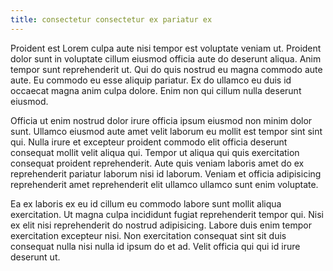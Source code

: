 ```yaml
---
title: consectetur consectetur ex pariatur ex
---
```


Proident est Lorem culpa aute nisi tempor est voluptate veniam ut. Proident dolor sunt in voluptate cillum eiusmod officia aute do deserunt aliqua. Anim tempor sunt reprehenderit ut. Qui do quis nostrud eu magna commodo aute aute. Eu commodo eu esse aliquip pariatur. Ex do ullamco eu duis id occaecat magna anim culpa dolore. Enim non qui cillum nulla deserunt eiusmod.

Officia ut enim nostrud dolor irure officia ipsum eiusmod non minim dolor sunt. Ullamco eiusmod aute amet velit laborum eu mollit est tempor sint sint qui. Nulla irure et excepteur proident commodo elit officia deserunt consequat mollit velit aliqua qui. Tempor ut aliqua qui quis exercitation consequat proident reprehenderit. Aute quis veniam laboris amet do ex reprehenderit pariatur laborum nisi id laborum. Veniam et officia adipisicing reprehenderit amet reprehenderit elit ullamco ullamco sunt enim voluptate.

Ea ex laboris ex eu id cillum eu commodo labore sunt mollit aliqua exercitation. Ut magna culpa incididunt fugiat reprehenderit tempor qui. Nisi ex elit nisi reprehenderit do nostrud adipisicing. Labore duis enim tempor exercitation excepteur nisi. Non exercitation consequat sint sit duis consequat nulla nisi nulla id ipsum do et ad. Velit officia qui qui id irure deserunt ut.